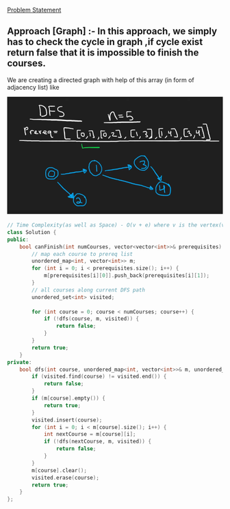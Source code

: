 [Problem Statement](https://leetcode.com/problems/course-schedule/)

## Approach [Graph] :- In this approach, we simply has to check the cycle in graph ,if cycle exist return false that it is impossible to finish the courses.

We are creating a directed graph with help of this array (in form of adjacency list) like 
                                             
![alt image](https://github.com/Hg03/Grind75/blob/main/imgs/courseschedule.png)
                                             

```cpp
// Time Complexity(as well as Space) - O(v + e) where v is the vertex(values) and edges are connections
class Solution {
public:
    bool canFinish(int numCourses, vector<vector<int>>& prerequisites) {
        // map each course to prereq list
        unordered_map<int, vector<int>> m;
        for (int i = 0; i < prerequisites.size(); i++) {
            m[prerequisites[i][0]].push_back(prerequisites[i][1]);
        }
        // all courses along current DFS path
        unordered_set<int> visited;
        
        for (int course = 0; course < numCourses; course++) {
            if (!dfs(course, m, visited)) {
                return false;
            }
        }
        return true;
    }
private:
    bool dfs(int course, unordered_map<int, vector<int>>& m, unordered_set<int>& visited) {
        if (visited.find(course) != visited.end()) {
            return false;
        }
        if (m[course].empty()) {
            return true;
        }
        visited.insert(course);
        for (int i = 0; i < m[course].size(); i++) {
            int nextCourse = m[course][i];
            if (!dfs(nextCourse, m, visited)) {
                return false;
            }
        }
        m[course].clear();
        visited.erase(course);
        return true;
    }
};
```
